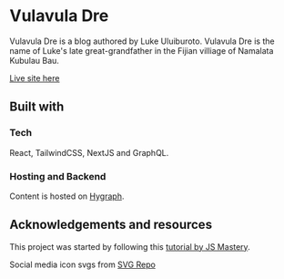 # Vulavula Dre

Vulavula Dre is a blog authored by Luke Uluiburoto. Vulavula Dre is the name of Luke's late great-grandfather in the Fijian villiage of Namalata Kubulau Bau.

[Live site here](https://vulavula-dre.vercel.app/)

## Built with

### Tech

React, TailwindCSS, NextJS and GraphQL.

### Hosting and Backend

Content is hosted on [Hygraph](https://hygraph.com/).

## Acknowledgements and resources

This project was started by following this [tutorial by JS Mastery](https://www.youtube.com/watch?v=HYv55DhgTuA).

Social media icon svgs from [SVG Repo](https://www.svgrepo.com/)

